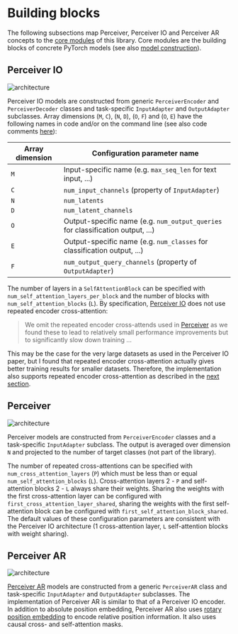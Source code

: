 # Building blocks

The following subsections map Perceiver, Perceiver IO and Perceiver AR concepts to the [core modules](../perceiver/model/core/modules.py)
of this library. Core modules are the building blocks of concrete PyTorch models (see also [model construction](model-construction.md)).

## Perceiver IO

![architecture](images/perceiver-io.png)

Perceiver IO models are constructed from generic `PerceiverEncoder` and `PerceiverDecoder` classes and task-specific
`InputAdapter` and `OutputAdapter` subclasses. Array dimensions (`M`, `C`), (`N`, `D`), (`O`, `F`)  and (`O`, `E`)
have the following names in code and/or on the command line (see also code comments [here](model-construction.md#perceiver-io)):

| Array dimension | Configuration parameter name                                                    |
|-----------------|---------------------------------------------------------------------------------|
| `M`             | Input-specific name (e.g. `max_seq_len` for text input, ...)                    |
| `C`             | `num_input_channels` (property of `InputAdapter`)                               |
| `N`             | `num_latents`                                                                   |
| `D`             | `num_latent_channels`                                                           |
| `O`             | Output-specific name (e.g. `num_output_queries` for classification output, ...) |
| `E`             | Output-specific name (e.g. `num_classes` for classification output, ...)        |
| `F`             | `num_output_query_channels` (property of `OutputAdapter`)                       |

The number of layers in a `SelfAttentionBlock` can be specified with `num_self_attention_layers_per_block` and the
number of blocks with `num_self_attention_blocks` (`L`). By specification, [Perceiver IO](https://arxiv.org/abs/2107.14795)
does not use repeated encoder cross-attention:

> We omit the repeated encoder cross-attends used in [Perceiver](https://arxiv.org/abs/2103.03206) as we found these to
> lead to relatively small performance improvements but to significantly slow down training ...

This may be the case for the very large datasets as used in the Perceiver IO paper, but I found that repeated encoder
cross-attention actually gives better training results for smaller datasets. Therefore, the implementation also
supports repeated encoder cross-attention as described in the [next section](#perceiver).


## Perceiver

![architecture](images/perceiver.png)

Perceiver models are constructed from `PerceiverEncoder` classes and a task-specific `InputAdapter` subclass. The output
is averaged over dimension `N` and projected to the number of target classes (not part of the library).  

The number of repeated cross-attentions can be specified with `num_cross_attention_layers` (`P`) which must be less
than or equal `num_self_attention_blocks` (`L`). Cross-attention layers 2 - `P` and self-attention blocks 2 - `L`
always share their weights. Sharing the weights with the first cross-attention layer can be configured with
`first_cross_attention_layer_shared`, sharing the weights with the first self-attention block can be configured with
`first_self_attention_block_shared`. The default values of these configuration parameters are consistent with the
Perceiver IO architecture (1 cross-attention layer, `L` self-attention blocks with weight sharing).

## Perceiver AR

![architecture](images/perceiver-ar.png)

[Perceiver AR](https://arxiv.org/abs/2202.07765) models are constructed from a generic `PerceiverAR` class and
task-specific `InputAdapter` and `OutputAdapter` subclasses. The implementation of Perceiver AR is similar to
that of a Perceiver IO encoder. In addition to absolute position embedding, Perceiver AR also uses [rotary position
embedding](https://krasserm.github.io/2022/12/13/rotary-position-embedding/) to encode relative position information.
It also uses causal cross- and self-attention masks.
